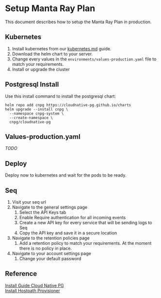 # Setup Manta Ray Plan
This document describes how to setup the Manta Ray Plan in production.

## Kubernetes
1. Install kubernetes from our [kubernetes.md](kubernetes.md) guide.
2. Download the helm chart to your server.
2. Change every values in the `environments/values-production.yaml` file to match your requirements.
3. Install or upgrade the cluster

## Postgresql Install
Use this install command to install the postgresql chart:
```shell
helm repo add cnpg https://cloudnative-pg.github.io/charts
helm upgrade --install cnpg \
  --namespace cnpg-system \
  --create-namespace \
  cnpg/cloudnative-pg
```

## Values-production.yaml
*TODO*

## Deploy
Deploy now to kubernetes and wait for the pods to be ready.

## Seq
1. Visit your seq url 
2. Navigate to the general settings page
   1. Select the API Keys tab
   2. Enable Require authentication for all incoming events
   3. Create a new API key for every service that will be sending logs to Seq
   4. Copy the API key and save it in a secure location
3. Navigate to the retention policies page
   1. Add a retention policy to match your requirements. At the moment there is no policy in place.
4. Navigate to your account settings page
   1. Change your default password

## Reference
[Install Guide Cloud Native PG](https://cloudnative-pg.io/documentation/1.23/installation_upgrade/)\
[Install Hostpath Provisioner](https://github.com/kubevirt/hostpath-provisioner-operator)